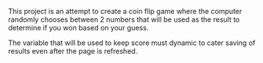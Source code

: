 This project is an attempt to create a coin flip game where the computer randomly chooses between 2 numbers that will be used as the result to determine if you won based on your guess.

The variable that will be used to keep score must dynamic to cater saving of results even after the page is refreshed. 